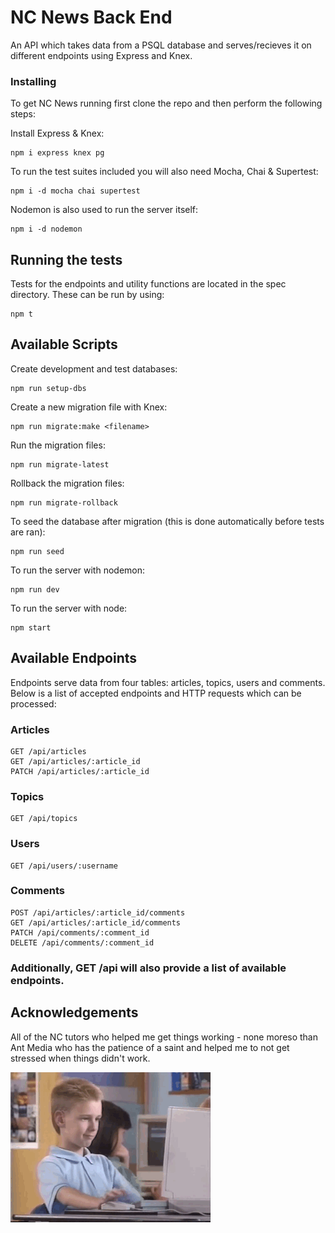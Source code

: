 # NC News Back End

An API which takes data from a PSQL database and serves/recieves it on different endpoints using Express and Knex.

### Installing

To get NC News running first clone the repo and then perform the following steps:

Install Express & Knex:

```
npm i express knex pg
```

To run the test suites included you will also need Mocha, Chai & Supertest:

```
npm i -d mocha chai supertest
```

Nodemon is also used to run the server itself:

```
npm i -d nodemon
```

## Running the tests

Tests for the endpoints and utility functions are located in the spec directory. These can be run by using:

```
npm t
```

## Available Scripts

Create development and test databases:

```
npm run setup-dbs
```

Create a new migration file with Knex:

```
npm run migrate:make <filename>
```

Run the migration files:

```
npm run migrate-latest
```

Rollback the migration files:

```
npm run migrate-rollback
```

To seed the database after migration (this is done automatically before tests are ran):

```
npm run seed
```

To run the server with nodemon:

```
npm run dev
```

To run the server with node:

```
npm start
```

## Available Endpoints

Endpoints serve data from four tables: articles, topics, users and comments. Below is a list of accepted endpoints and HTTP requests which can be processed:

### Articles

```
GET /api/articles
GET /api/articles/:article_id
PATCH /api/articles/:article_id
```

### Topics

```
GET /api/topics
```

### Users

```
GET /api/users/:username
```

### Comments

```
POST /api/articles/:article_id/comments
GET /api/articles/:article_id/comments
PATCH /api/comments/:comment_id
DELETE /api/comments/:comment_id
```

### Additionally, GET /api will also provide a list of available endpoints.

## Acknowledgements

All of the NC tutors who helped me get things working - none moreso than Ant Media who has the patience of a saint and helped me to not get stressed when things didn't work.

![](1.gif)
